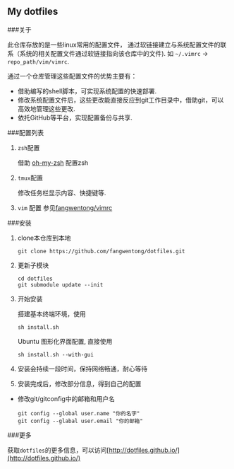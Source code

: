 My dotfiles
---

###关于

此仓库存放的是一些linux常用的配置文件，
通过软链接建立与系统配置文件的联系（系统的相关配置文件通过软链接指向该仓库中的文件).
如 `~/.vimrc` ->  `repo_path/vim/vimrc`.

通过一个仓库管理这些配置文件的优势主要有：

- 借助编写的shell脚本，可实现系统配置的快速部署.
- 修改系统配置文件后，这些更改能直接反应到git工作目录中，借助git，可以高效地管理这些更改.
- 依托GitHub等平台，实现配置备份与共享.


###配置列表

1. `zsh`配置

    借助 [oh-my-zsh](https://github.com/robbyrussell/oh-my-zsh) 配置zsh

2. `tmux`配置

    修改任务栏显示内容、快捷键等.

3. `vim` 配置
    参见[fangwentong/vimrc](https://github.com/fangwentong/vimrc)

###安装

1. clone本仓库到本地

    ```
    git clone https://github.com/fangwentong/dotfiles.git
    ```

2. 更新子模块

    ```
    cd dotfiles
    git submodule update --init
    ```

3. 开始安装

    搭建基本终端环境，使用

    ```
    sh install.sh
    ```

    Ubuntu 图形化界面配置, 直接使用

    ```
    sh install.sh --with-gui
    ```

4. 安装会持续一段时间，保持网络畅通，耐心等待

5. 安装完成后，修改部分信息，得到自己的配置
  - 修改git/gitconfig中的邮箱和用户名

    ```
    git config --global user.name "你的名字"
    git config --glabal user.email "你的邮箱"
    ```

###更多

获取`dotfiles`的更多信息，可以访问[http://dotfiles.github.io/](http://dotfiles.github.io/)
